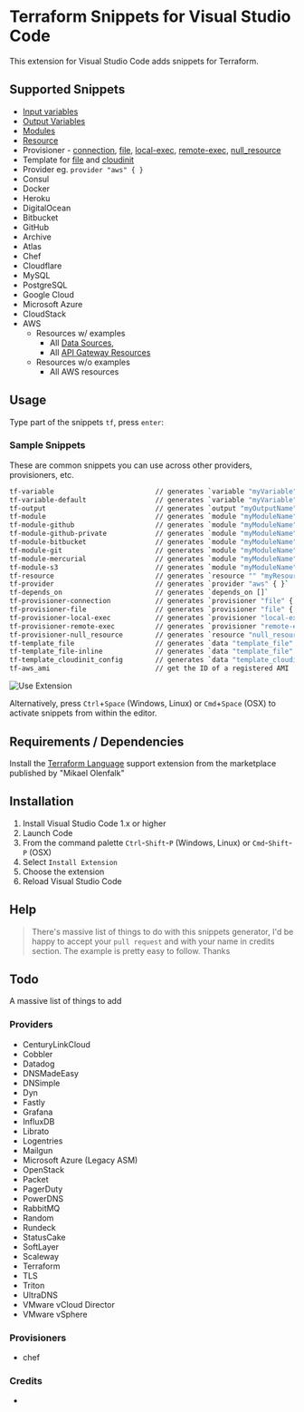 # Terraform Snippets for Visual Studio Code

This extension for Visual Studio Code adds snippets for Terraform.

## Supported Snippets

* [Input variables](https://www.terraform.io/intro/getting-started/variables.html)
* [Output Variables](https://www.terraform.io/intro/getting-started/outputs.html)
* [Modules](https://www.terraform.io/intro/getting-started/modules.html)
* [Resource](https://www.terraform.io/intro/getting-started/provision.html)
* Provisioner - [connection](https://www.terraform.io/docs/provisioners/connection.html), [file](https://www.terraform.io/docs/provisioners/file.html), [local-exec](https://www.terraform.io/docs/provisioners/local-exec.html), [remote-exec](https://www.terraform.io/docs/provisioners/remote-exec.html), [null_resource](https://www.terraform.io/docs/provisioners/null_resource.html)
* Template for [file](https://www.terraform.io/docs/providers/template/d/file.html) and [cloudinit](https://www.terraform.io/docs/providers/template/d/cloudinit_config.html)
* Provider eg. `provider "aws" { } `
* Consul
* Docker
* Heroku
* DigitalOcean
* Bitbucket
* GitHub
* Archive
* Atlas
* Chef
* Cloudflare
* MySQL
* PostgreSQL
* Google Cloud
* Microsoft Azure
* CloudStack
* AWS
  * Resources w/ examples
    * All [Data Sources](https://www.terraform.io/docs/providers/aws/d/acm_certificate.html),
    * All [API Gateway Resources](https://www.terraform.io/docs/providers/aws/r/api_gateway_account.html)
  * Resources w/o examples
    * All AWS resources

## Usage
Type part of the snippets `tf`, press `enter`:

### Sample Snippets

These are common snippets you can use across other providers, provisioners, etc.

```bash
tf-variable                         // generates `variable "myVariable" { }`
tf-variable-default                 // generates `variable "myVariable" { default = ""}`
tf-output                           // generates `output "myOutputName" { value = ""}`
tf-module                           // generates `module "myModuleName" { source = ""}`
tf-module-github                    // generates `module "myModuleName" { source = "github.com/username"}`
tf-module-github-private            // generates `module "myModuleName" { source = "git::https://MACHINE-USER:MACHINE-PASS@github.com/username"}`
tf-module-bitbucket                 // generates `module "myModuleName" { source = "bitbucket.org/username"}`
tf-module-git                       // generates `module "myModuleName" { source = "git://"}`
tf-module-mercurial                 // generates `module "myModuleName" { source = "hg::http://"}`
tf-module-s3                        // generates `module "myModuleName" { source = "s3::https://"}`
tf-resource                         // generates `resource "" "myResourceName" { }`
tf-provider                         // generates `provider "aws" { }`
tf-depends_on                       // generates `depends_on []`
tf-provisioner-connection           // generates `provisioner "file" { ... }`
tf-provisioner-file                 // generates `provisioner "file" { ... }`
tf-provisioner-local-exec           // generates `provisioner "local-exec" { ... }`
tf-provisioner-remote-exec          // generates `provisioner "remote-exec" { ... }`
tf-provisioner-null_resource        // generates `resource "null_resource" { ... }`
tf-template_file                    // generates `data "template_file" "init" { ... }`
tf-template_file-inline             // generates `data "template_file" "init" { ... }` inline
tf-template_cloudinit_config        // generates `data "template_cloudinit_config" "config" { ... }` inline
tf-aws_ami                          // get the ID of a registered AMI
```

![Use Extension](https://raw.githubusercontent.com/rixrix/vscode-terraform-snippets/master/images/screenshot.png)

Alternatively, press `Ctrl`+`Space` (Windows, Linux) or `Cmd`+`Space` (OSX) to activate snippets from within the editor.

## Requirements / Dependencies

Install the [Terraform Language](https://marketplace.visualstudio.com/items?itemName=mauve.terraform) support extension from the marketplace published by "Mikael Olenfalk"

## Installation

1. Install Visual Studio Code 1.x or higher
2. Launch Code
3. From the command palette `Ctrl`-`Shift`-`P` (Windows, Linux) or `Cmd`-`Shift`-`P` (OSX)
4. Select `Install Extension`
5. Choose the extension
6. Reload Visual Studio Code

## Help

> There's massive list of things to do with this snippets generator, I'd be happy to accept your `pull request` and with your name in credits section. The example is pretty easy to follow. Thanks

## Todo

A massive list of things to add

### Providers

* CenturyLinkCloud
* Cobbler
* Datadog
* DNSMadeEasy
* DNSimple
* Dyn
* Fastly
* Grafana
* InfluxDB
* Librato
* Logentries
* Mailgun
* Microsoft Azure (Legacy ASM)
* OpenStack
* Packet
* PagerDuty
* PowerDNS
* RabbitMQ
* Random
* Rundeck
* StatusCake
* SoftLayer
* Scaleway
* Terraform
* TLS
* Triton
* UltraDNS
* VMware vCloud Director
* VMware vSphere

### Provisioners

* chef

### Credits

* <your name here>